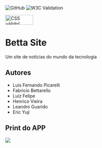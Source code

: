![GitHub](https://img.shields.io/github/license/LuisFer2005Pg/2emib-ac1)
![W3C Validation](https://img.shields.io/w3c-validation/html?targetUrl=https%3A%2F%2Fprofessorjosedeassis.github.io%2F2EMIB%2F)

<p>
    <a href="https://jigsaw.w3.org/css-validator/check/referer">
        <img style="border:0;width:88px;height:31px"
            src="https://jigsaw.w3.org/css-validator/images/vcss-blue"
            alt="CSS válido!" />
    </a>
</p>

# Betta Site
Um site de notícias do mundo da tecnologia
## Autores
- Luis Fernando Picarelli
- Fabricio Bettarello
- Luiz Felipe
- Henrico Vieira
- Leandro Guarido
- Eric Yuji
## Print do APP
<img src="https://cdn.discordapp.com/attachments/973720821900136479/1028810571342164020/unknown.png">
